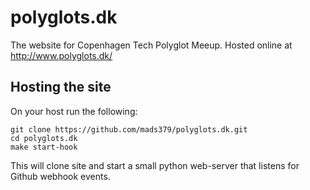 # polyglots.dk

The website for Copenhagen Tech Polyglot Meeup. Hosted online at http://www.polyglots.dk/

## Hosting the site

On your host run the following:

    git clone https://github.com/mads379/polyglots.dk.git
    cd polyglots.dk
    make start-hook

This will clone site and start a small python web-server that listens for
Github webhook events.
